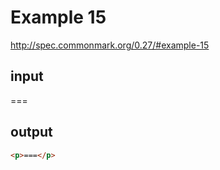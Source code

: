 # Example 15

http://spec.commonmark.org/0.27/#example-15

## input

===

## output

```html
<p>===</p>
```
